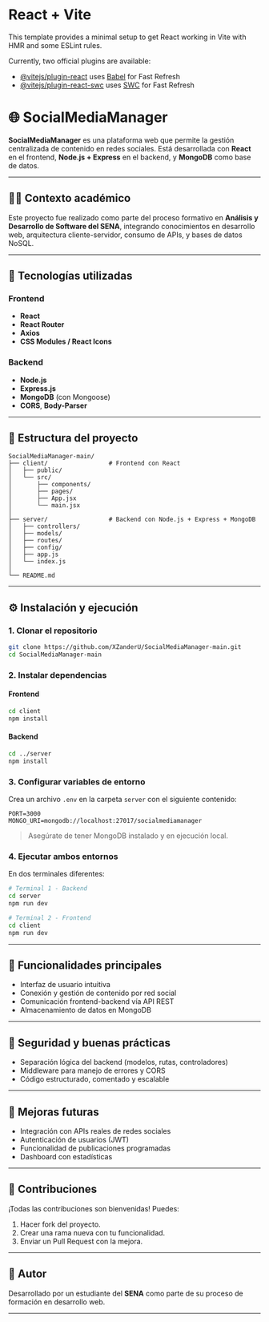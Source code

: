 # React + Vite

This template provides a minimal setup to get React working in Vite with HMR and some ESLint rules.

Currently, two official plugins are available:

- [@vitejs/plugin-react](https://github.com/vitejs/vite-plugin-react/blob/main/packages/plugin-react/README.md) uses [Babel](https://babeljs.io/) for Fast Refresh
- [@vitejs/plugin-react-swc](https://github.com/vitejs/vite-plugin-react-swc) uses [SWC](https://swc.rs/) for Fast Refresh

# 🌐 SocialMediaManager

**SocialMediaManager** es una plataforma web que permite la gestión centralizada de contenido en redes sociales. Está desarrollada con **React** en el frontend, **Node.js + Express** en el backend, y **MongoDB** como base de datos.

---

## 👨‍🎓 Contexto académico

Este proyecto fue realizado como parte del proceso formativo en **Análisis y Desarrollo de Software del SENA**, integrando conocimientos en desarrollo web, arquitectura cliente-servidor, consumo de APIs, y bases de datos NoSQL.

---

## 🚀 Tecnologías utilizadas

### Frontend
- **React**
- **React Router**
- **Axios**
- **CSS Modules / React Icons**

### Backend
- **Node.js**
- **Express.js**
- **MongoDB** (con Mongoose)
- **CORS**, **Body-Parser**

---

## 📁 Estructura del proyecto

```
SocialMediaManager-main/
├── client/                 # Frontend con React
│   ├── public/
│   └── src/
│       ├── components/
│       ├── pages/
│       ├── App.jsx
│       └── main.jsx
│
├── server/                 # Backend con Node.js + Express + MongoDB
│   ├── controllers/
│   ├── models/
│   ├── routes/
│   ├── config/
│   ├── app.js
│   └── index.js
│
└── README.md
```

---

## ⚙️ Instalación y ejecución

### 1. Clonar el repositorio

```bash
git clone https://github.com/XZanderU/SocialMediaManager-main.git
cd SocialMediaManager-main
```

### 2. Instalar dependencias

#### Frontend

```bash
cd client
npm install
```

#### Backend

```bash
cd ../server
npm install
```

### 3. Configurar variables de entorno

Crea un archivo `.env` en la carpeta `server` con el siguiente contenido:

```
PORT=3000
MONGO_URI=mongodb://localhost:27017/socialmediamanager
```

> Asegúrate de tener MongoDB instalado y en ejecución local.

### 4. Ejecutar ambos entornos

En dos terminales diferentes:

```bash
# Terminal 1 - Backend
cd server
npm run dev

# Terminal 2 - Frontend
cd client
npm run dev
```

---

## 🧠 Funcionalidades principales

- Interfaz de usuario intuitiva
- Conexión y gestión de contenido por red social
- Comunicación frontend-backend vía API REST
- Almacenamiento de datos en MongoDB

---

## 🔐 Seguridad y buenas prácticas

- Separación lógica del backend (modelos, rutas, controladores)
- Middleware para manejo de errores y CORS
- Código estructurado, comentado y escalable

---

## 📌 Mejoras futuras

- Integración con APIs reales de redes sociales
- Autenticación de usuarios (JWT)
- Funcionalidad de publicaciones programadas
- Dashboard con estadísticas

---

## 🤝 Contribuciones

¡Todas las contribuciones son bienvenidas! Puedes:

1. Hacer fork del proyecto.
2. Crear una rama nueva con tu funcionalidad.
3. Enviar un Pull Request con la mejora.

---

## 🧑 Autor

Desarrollado por un estudiante del **SENA** como parte de su proceso de formación en desarrollo web.

---